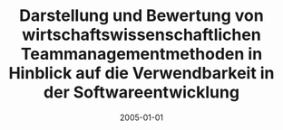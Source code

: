 ---
abstract: ''
authors:
- Martin Hofstätter
date: '2005-01-01'
featured: false
publication_types:
- '7'
publishDate: '2005-01-01'
title: Darstellung und Bewertung von wirtschaftswissenschaftlichen Teammanagementmethoden
  in Hinblick auf die Verwendbarkeit in der Softwareentwicklung
url_pdf: ''
---